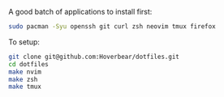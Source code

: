 
A good batch of applications to install first:

```bash
sudo pacman -Syu openssh git curl zsh neovim tmux firefox
```

To setup:

```bash
git clone git@github.com:Hoverbear/dotfiles.git
cd dotfiles
make nvim
make zsh
make tmux
```

